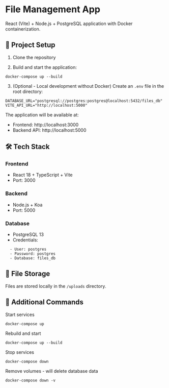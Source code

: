 # File Management App

React (Vite) + Node.js + PostgreSQL application with Docker containerization.

## 🚀 Project Setup

1. Clone the repository

2. Build and start the application:

```
docker-compose up --build
```

3. (Optional - Local development without Docker) Create an `.env` file in the root directory:

```
DATABASE_URL="postgresql://postgres:postgres@localhost:5432/files_db"
VITE_API_URL="http://localhost:5000"
```

The application will be available at:

- Frontend: http://localhost:3000
- Backend API: http://localhost:5000

## 🛠 Tech Stack

### Frontend

- React 18 + TypeScript + Vite
- Port: 3000

### Backend

- Node.js + Koa
- Port: 5000

### Database

- PostgreSQL 13
- Credentials:

```
  - User: postgres
  - Password: postgres
  - Database: files_db
```

## 📁 File Storage

Files are stored locally in the `/uploads` directory.

## 🐳 Additional Commands

Start services

```
docker-compose up
```

Rebuild and start

```
docker-compose up --build
```

Stop services

```
docker-compose down
```

Remove volumes - will delete database data

```
docker-compose down -v
```
